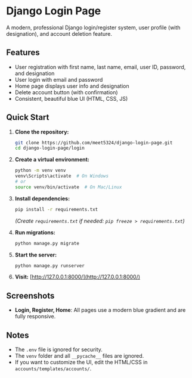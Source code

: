 # Django Login Page

A modern, professional Django login/register system, user profile (with designation), and account deletion feature.

## Features

- User registration with first name, last name, email, user ID, password, and designation
- User login with email and password
- Home page displays user info and designation
- Delete account button (with confirmation)
- Consistent, beautiful blue UI (HTML, CSS, JS)

## Quick Start

1. **Clone the repository:**
   ```bash
   git clone https://github.com/meet5324/django-login-page.git
   cd django-login-page/login
   ```
2. **Create a virtual environment:**
   ```bash
   python -m venv venv
   venv\Scripts\activate  # On Windows
   # or
   source venv/bin/activate  # On Mac/Linux
   ```
3. **Install dependencies:**
   ```bash
   pip install -r requirements.txt
   ```
   *(Create `requirements.txt` if needed: `pip freeze > requirements.txt`)*

4. **Run migrations:**
   ```bash
   python manage.py migrate
   ```

5. **Start the server:**
   ```bash
   python manage.py runserver
   ```

6. **Visit:**
   [http://127.0.0.1:8000/](http://127.0.0.1:8000/)

## Screenshots

- **Login, Register, Home**: All pages use a modern blue gradient and are fully responsive.

## Notes

- The `.env` file is ignored for security.
- The `venv` folder and all `__pycache__` files are ignored.
- If you want to customize the UI, edit the HTML/CSS in `accounts/templates/accounts/`.

